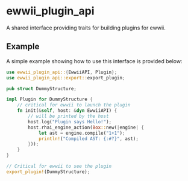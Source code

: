 # ewwii_plugin_api

A shared interface providing traits for building plugins for ewwii.

## Example

A simple example showing how to use this interface is provided below:

```rust
use ewwii_plugin_api::{EwwiiAPI, Plugin};
use ewwii_plugin_api::export::export_plugin;

pub struct DummyStructure;

impl Plugin for DummyStructure {
	// critical for ewwii to launch the plugin
    fn init(&self, host: &dyn EwwiiAPI) {
        // will be printed by the host
        host.log("Plugin says Hello!");
        host.rhai_engine_action(Box::new(|engine| {
            let ast = engine.compile("1+1");
            println!("Compiled AST: {:#?}", ast);
        }));
    }
}

// Critical for ewwii to see the plugin
export_plugin!(DummyStructure);
```